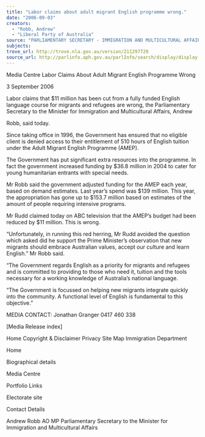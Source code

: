 ```yaml
---
title: "Labor claims about adult migrant English programme wrong."
date: "2006-09-03"
creators:
  - "Robb, Andrew"
  - "Liberal Party of Australia"
source: "PARLIAMENTARY SECRETARY - IMMIGRATION AND MULTICULTURAL AFFAIRS"
subjects:
trove_url: http://trove.nla.gov.au/version/211297729
source_url: http://parlinfo.aph.gov.au/parlInfo/search/display/display.w3p;query=Id%3A%22media/pressrel/Q56L6%22
---
```


 Media Centre  Labor Claims About Adult Migrant English Programme  Wrong 

 3 September 2006 

 Labor claims that $11 million has been cut from a fully funded English  language course for migrants and refugees are wrong, the Parliamentary  Secretary to the Minister for Immigration and Multicultural Affairs, Andrew 

 Robb, said today. 

 Since taking office in 1996, the Government has ensured that no eligible  client is denied access to their entitlement of 510 hours of English tuition  under the Adult Migrant English Programme (AMEP). 

 The Government has put significant extra resources into the programme.  In fact the government increased funding by $36.8 million in 2004 to cater  for young humanitarian entrants with special needs. 

 Mr Robb said the government adjusted funding for the AMEP each year,  based on demand estimates. Last year’s spend was $139 million. This  year, the appropriation has gone up to $153.7 million based on estimates  of the amount of people requiring intensive programs. 

 Mr Rudd claimed today on ABC television that the AMEP’s budget had  been reduced by $11 million. This is wrong. 

 “Unfortunately, in running this red herring, Mr Rudd avoided the question  which asked did he support the Prime Minister’s observation that new  migrants should embrace Australian values, accept our culture and learn  English.” Mr Robb said. 

 “The Government regards English as a priority for migrants and refugees  and is committed to providing to those who need it, tuition and the tools  necessary for a working knowledge of Australia’s national language. 

 “The Government is focussed on helping new migrants integrate quickly  into the community. A functional level of English is fundamental to this  objective.” 

 MEDIA CONTACT: Jonathan Granger 0417 460 338 

 [Media Release index] 

 Home  Copyright & Disclaimer  Privacy  Site Map  Immigration Department   

 Home

 Biographical details 

 Media Centre 

 Portfolio Links 

 Electorate site

 Contact Details 

 Andrew Robb AO MP  Parliamentary Secretary to the Minister for Immigration and Multicultural Affairs 

  

  


